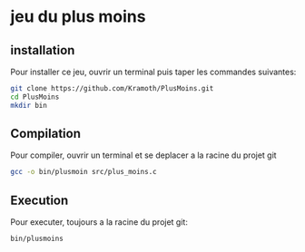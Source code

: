 # jeu du plus moins

## installation
Pour installer ce jeu, ouvrir un terminal puis taper les commandes suivantes:
```sh
git clone https://github.com/Kramoth/PlusMoins.git
cd PlusMoins
mkdir bin
```

## Compilation
Pour compiler, ouvrir un terminal et se deplacer a la racine du projet git
```sh
gcc -o bin/plusmoin src/plus_moins.c
```
## Execution
Pour executer, toujours a la racine du projet git:
```sh
bin/plusmoins
```